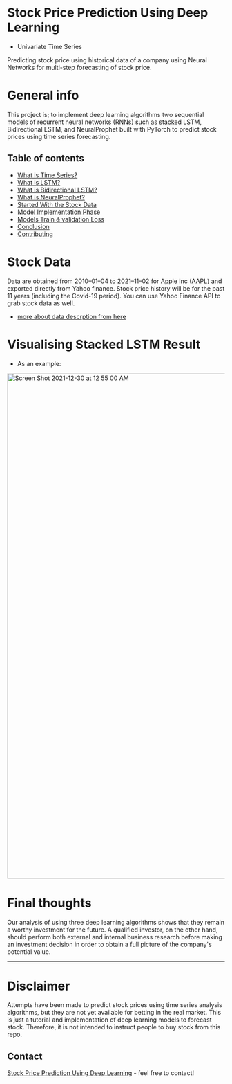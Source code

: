 # Stock Price Prediction Using Deep Learning 

* Univariate Time Series

Predicting stock price using historical data of a company using Neural Networks for multi-step forecasting of stock price.

# General info
This project is; to implement deep learning algorithms two sequential models of recurrent neural networks (RNNs) such as stacked LSTM, Bidirectional LSTM, and NeuralProphet built with PyTorch to predict stock prices using time series forecasting.

## Table of contents
* [What is Time Series?](#project-info)
* [What is LSTM?](#questions)
* [What is Bidirectional LSTM?](#why-riddet-topic-modeling)
* [What is NeuralProphet?](#tools)
* [Started With the Stock Data](#screenshots)
* [Model Implementation Phase](#status)
* [Models Train & validation Loss](#contact)
* [Conclusion](#license)
* [Contributing](#contributing)
 
# Stock Data
Data are obtained from 2010–01–04 to 2021–11–02 for Apple Inc (AAPL) and exported directly from Yahoo finance. Stock price history will be for the past 11 years (including the Covid-19 period). You can use Yahoo Finance API to grab stock data as well. 
* [more about data descrption from here](https://github.com/A-safarji/Time-series-deep-learning/tree/main/Date)

# Visualising Stacked LSTM Result
* As an example: 

<img width="1168" alt="Screen Shot 2021-12-30 at 12 55 00 AM" src="https://user-images.githubusercontent.com/20365333/147840307-fc424501-ddf3-4ca0-a58f-e5479ad6bb84.png">


# Final thoughts
Our analysis of using three deep learning algorithms shows that they remain a worthy investment for the future. A qualified investor, on the other hand, should perform both external and internal business research before making an investment decision in order to obtain a full picture of the company's potential value.

------------
# Disclaimer
Attempts have been made to predict stock prices using time series analysis algorithms, but they are not yet available for betting in the real market. This is just a tutorial and implementation of deep learning models to forecast stock. Therefore, it is not intended to instruct people to buy stock from this repo.

## Contact


[Stock Price Prediction Using Deep Learning](https://github.com/A-safarji) - feel free to contact!
